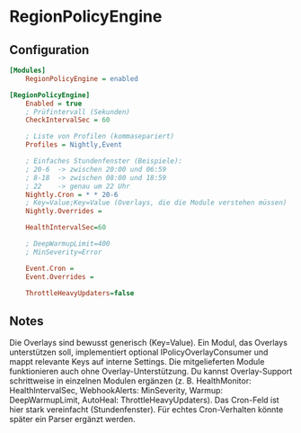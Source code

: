 # RegionPolicyEngine

## Configuration
~~~ini
[Modules]
    RegionPolicyEngine = enabled

[RegionPolicyEngine]
    Enabled = true
    ; Prüfintervall (Sekunden)
    CheckIntervalSec = 60

    ; Liste von Profilen (kommasepariert)
    Profiles = Nightly,Event

    ; Einfaches Stundenfenster (Beispiele):
    ; 20-6  -> zwischen 20:00 und 06:59
    ; 8-18  -> zwischen 08:00 und 18:59
    ; 22    -> genau um 22 Uhr
    Nightly.Cron = * * 20-6
    ; Key=Value;Key=Value (Overlays, die die Module verstehen müssen)
    Nightly.Overrides = 

    HealthIntervalSec=60 

    ; DeepWarmupLimit=400
    ; MinSeverity=Error

    Event.Cron =
    Event.Overrides = 

    ThrottleHeavyUpdaters=false
~~~

## Notes

Die Overlays sind bewusst generisch (Key=Value). Ein Modul, das Overlays unterstützen soll, implementiert optional IPolicyOverlayConsumer und mappt relevante Keys auf interne Settings.
Die mitgelieferten Module funktionieren auch ohne Overlay-Unterstützung. Du kannst Overlay-Support schrittweise in einzelnen Modulen ergänzen (z. B. HealthMonitor: HealthIntervalSec, WebhookAlerts: MinSeverity, Warmup: DeepWarmupLimit, AutoHeal: ThrottleHeavyUpdaters).
Das Cron-Feld ist hier stark vereinfacht (Stundenfenster). Für echtes Cron-Verhalten könnte später ein Parser ergänzt werden.